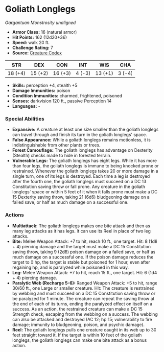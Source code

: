 # Goliath Longlegs

*Gargantuan* *Monstrosity* *unaligned*

- **Armor Class:** 16 (natural armor)
- **Hit Points:** 162 (12d20+36)
- **Speed:** walk 20 ft.
- **Challenge Rating:** 7
- **Source:** [Creature Codex](https://koboldpress.com/kpstore/product/creature-codex-for-5th-edition-dnd/)

| STR | DEX | CON | INT | WIS | CHA |
| --- | --- | --- | --- | --- | --- |
| 18 (+4) | 15 (+2) | 16 (+3) | 4 (-3) | 13 (+1) | 3 (-4) |

- **Skills:** perception +4, stealth +5
- **Damage Immunities:** poison
- **Condition Immunities:** charmed, frightened, poisoned
- **Senses:** darkvision 120 ft., passive Perception 14
- **Languages:** -
### Special Abilities
- **Expansive:** A creature at least one size smaller than the goliath longlegs can travel through and finish its turn in the goliath longlegs' space.
- **False Appearance:** While a goliath longlegs remains motionless, it is indistinguishable from other plants or trees.
- **Forest Camouflage:** The goliath longlegs has advantage on Dexterity (Stealth) checks made to hide in forested terrain.
- **Vulnerable Legs:** The goliath longlegs has eight legs. While it has more than four legs, the goliath longlegs is immune to being knocked prone or restrained. Whenever the goliath longlegs takes 20 or more damage in a single turn, one of its legs is destroyed. Each time a leg is destroyed after the fourth one, the goliath longlegs must succeed on a DC 13 Constitution saving throw or fall prone. Any creature in the goliath longlegs' space or within 5 feet of it when it falls prone must make a DC 15 Dexterity saving throw, taking 21 (6d6) bludgeoning damage on a failed save, or half as much damage on a successful one.
### Actions
- **Multiattack:** The goliath longlegs makes one bite attack and then as many leg attacks as it has legs. It can use its Reel in place of two leg attacks.
- **Bite:** Melee Weapon Attack: +7 to hit, reach 10 ft., one target. Hit: 8 (1d8 + 4) piercing damage and the target must make a DC 15 Constitution saving throw, taking 9 (2d8) poison damage on a failed save, or half as much damage on a successful one. If the poison damage reduces the target to 0 hp, the target is stable but poisoned for 1 hour, even after regaining hp, and is paralyzed while poisoned in this way.
- **Leg:** Melee Weapon Attack: +7 to hit, reach 15 ft., one target. Hit: 6 (1d4 + 4) piercing damage.
- **Paralytic Web (Recharge 5-6):** Ranged Weapon Attack: +5 to hit, range 30/60 ft., one Large or smaller creature. Hit: The creature is restrained by webbing and must succeed on a DC 15 Constitution saving throw or be paralyzed for 1 minute. The creature can repeat the saving throw at the end of each of its turns, ending the paralyzed effect on itself on a success. As an action, the restrained creature can make a DC 15 Strength check, escaping from the webbing on a success. The webbing can also be attacked and destroyed (AC 12; hp 15; vulnerability to fire damage; immunity to bludgeoning, poison, and psychic damage).
- **Reel:** The goliath longlegs pulls one creature caught in its web up to 30 feet straight toward it. If the target is within 10 feet of the goliath longlegs, the goliath longlegs can make one bite attack as a bonus action.

